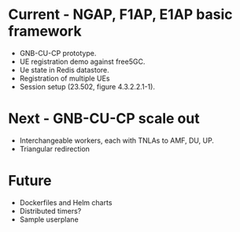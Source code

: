 
# Current - NGAP, F1AP, E1AP basic framework

- GNB-CU-CP prototype.
- UE registration demo against free5GC.
- Ue state in Redis datastore.
- Registration of multiple UEs
- Session setup (23.502, figure 4.3.2.2.1-1).

# Next - GNB-CU-CP scale out

- Interchangeable workers, each with TNLAs to AMF, DU, UP.
- Triangular redirection

# Future

- Dockerfiles and Helm charts
- Distributed timers?
- Sample userplane 


